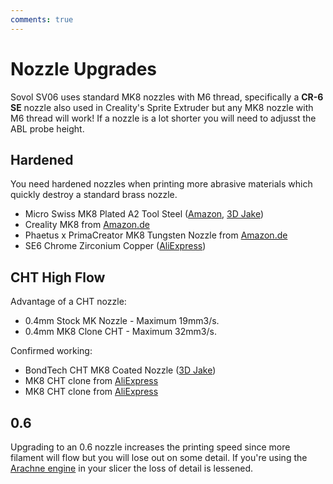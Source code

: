 ```yaml
---
comments: true
---
```

# Nozzle Upgrades

Sovol SV06 uses standard MK8 nozzles with M6 thread, specifically a **CR-6 SE** nozzle also used in Creality's Sprite Extruder but any MK8 nozzle with M6 thread will work! If a nozzle is a lot shorter you will need to adjusst the ABL probe height.

## Hardened

You need hardened nozzles when printing more abrasive materials which quickly destroy a standard brass nozzle.

- Micro Swiss MK8 Plated A2 Tool Steel ([Amazon](https://www.amazon.com/gp/product/B07DJY52CC?ie=UTF8&th=1&linkCode=ll1&tag=blakadders-20&linkId=3944caf647796a48323e9e76cbaf0a4d&language=en_US&ref_=as_li_ss_tl), [3D Jake](https://www.awin1.com/cread.php?awinmid=21809&awinaffid=930253&ued=https%3A%2F%2Fwww.3djake.uk%2Fmicro-swiss%2Fmk8-nozzle-hardened-steel))
- Creality MK8 from [Amazon.de](https://www.amazon.de/dp/B0B96Z2TZV?_encoding=UTF8&psc=1&linkCode=ll1&tag=blakadders-20&linkId=16c56d9bd09a4c0e48c373f0796af112&language=en_GB&ref_=as_li_ss_tl)
- Phaetus x PrimaCreator MK8 Tungsten Nozzle from [Amazon.de](https://www.amazon.de/gp/product/B07XM5PCHD?fbclid=IwAR1_3IJNH31c-fviXcG2RZHxjdkfWXgNOA95i4DDZNilaWe9rEiU5GK7RE4&th=1&linkCode=ll1&tag=blakadders-20&linkId=951d67a2fe5a677e2a4f3a7329e94b46&language=en_GB&ref_=as_li_ss_tl)
- SE6 Chrome Zirconium Copper ([AliExpress](https://www.aliexpress.com/item/1005004795792640.html?aff_fcid=91cb58b12bb248c198701555da92fcba-1681556050822-07564-_DCFNMYH&tt=CPS_NORMAL&aff_fsk=_DCFNMYH&aff_platform=shareComponent-detail&sk=_DCFNMYH&aff_trace_key=91cb58b12bb248c198701555da92fcba-1681556050822-07564-_DCFNMYH&terminal_id=3f8c776975fd455ba956809c02d71a91&afSmartRedirect=y))

## CHT High Flow

Advantage of a CHT nozzle:
- 0.4mm Stock MK Nozzle - Maximum 19mm3/s.
- 0.4mm MK8 Clone CHT - Maximum 32mm3/s.

Confirmed working:

- BondTech CHT MK8 Coated Nozzle ([3D Jake](https://www.awin1.com/cread.php?awinmid=21809&awinaffid=930253&ued=https%3A%2F%2Fwww.3djake.uk%2Fbondtech%2Fcht-mk8-coated-nozzle))
- MK8 CHT clone from [AliExpress](https://www.aliexpress.com/item/1005005187234206.html?aff_fcid=58bdb23b774a47cfabc23fdc296ef0e6-1681154363405-08219-_DEmTXuV&tt=CPS_NORMAL&aff_fsk=_DEmTXuV&aff_platform=shareComponent-detail&sk=_DEmTXuV&aff_trace_key=58bdb23b774a47cfabc23fdc296ef0e6-1681154363405-08219-_DEmTXuV&terminal_id=3f8c776975fd455ba956809c02d71a91&afSmartRedirect=y)
- MK8 CHT clone from [AliExpress](https://www.aliexpress.com/item/1005005133341863.html?aff_fcid=0c8048b4b93b486f9e055961b462d6b6-1681154767375-08129-_DFYcwp3&tt=CPS_NORMAL&aff_fsk=_DFYcwp3&aff_platform=shareComponent-detail&sk=_DFYcwp3&aff_trace_key=0c8048b4b93b486f9e055961b462d6b6-1681154767375-08129-_DFYcwp3&terminal_id=3f8c776975fd455ba956809c02d71a91&afSmartRedirect=y)

## 0.6 

Upgrading to an 0.6 nozzle increases the printing speed since more filament will flow but you will lose out on some detail. If you're using the [Arachne engine](https://www.hta3d.com/en/blog/arachne-engine-the-engine-perimeter-generator-that-comes-to-revolutionize-our-3d-prints) in your slicer the loss of detail is lessened.


